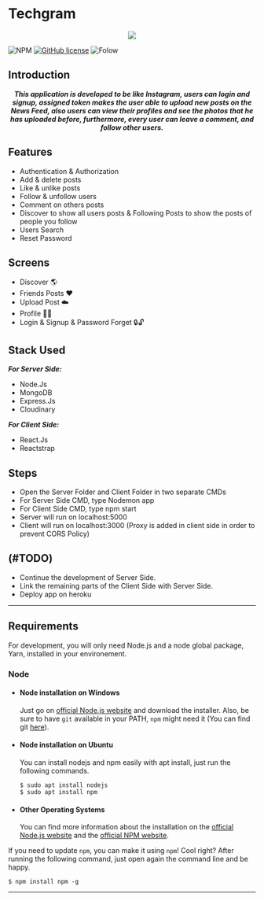 # Techgram

<p align="center">
  <img src="https://res.cloudinary.com/djvh0aebv/image/upload/v1591356882/Capture_zb6zxr.png">
</p>


![NPM](https://img.shields.io/npm/v/npm)
[![GitHub license](https://img.shields.io/github/license/OmarReda/Techgram)](https://github.com/OmarReda/Techgram/blob/master/LICENSE)
![Folow](https://img.shields.io/github/followers/OmarReda?label=Follow&style=social)


## Introduction
<p align="center">
   <strong><i>This application is developed to be like Instagram, users can login and signup, assigned token makes the user able to upload new posts on the News Feed, also users can view their profiles and see the photos that he has uploaded before, furthermore, every user can leave a comment, and follow other users.</i></strong>
  </p>
 
 
## Features

 - Authentication & Authorization
 - Add & delete posts
 - Like & unlike posts
 - Follow & unfollow users
 - Comment on others posts
 - Discover to show all users posts & Following Posts to show the posts of people you follow
 - Users Search
 - Reset Password


## Screens

  - Discover 🌎
  - Friends Posts ❤️
  - Upload Post ☁️
  - Profile 👨‍💻
  - Login & Signup & Password Forget  🔒🔓


## Stack Used

**_For Server Side:_**
   - Node.Js
   - MongoDB
   - Express.Js
   - Cloudinary
  
**_For Client Side:_**
   - React.Js
   - Reactstrap
  

## Steps

- Open the Server Folder and Client Folder in two separate CMDs
- For Server Side CMD, type Nodemon app
- For Client Side CMD, type npm start
- Server will run on localhost:5000
- Client will run on localhost:3000 
(Proxy is added in client side in order to prevent CORS Policy)


## (#TODO)

- Continue the development of Server Side.
- Link the remaining parts of the Client Side with Server Side.
- Deploy app on heroku


---
## Requirements

For development, you will only need Node.js and a node global package, Yarn, installed in your environement.

### Node
- #### Node installation on Windows

  Just go on [official Node.js website](https://nodejs.org/) and download the installer.
Also, be sure to have `git` available in your PATH, `npm` might need it (You can find git [here](https://git-scm.com/)).

- #### Node installation on Ubuntu

  You can install nodejs and npm easily with apt install, just run the following commands.

      $ sudo apt install nodejs
      $ sudo apt install npm

- #### Other Operating Systems
  You can find more information about the installation on the [official Node.js website](https://nodejs.org/) and the [official NPM website](https://npmjs.org/).

If you need to update `npm`, you can make it using `npm`! Cool right? After running the following command, just open again the command line and be happy.

    $ npm install npm -g

---

